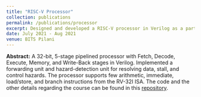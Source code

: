 ```yaml
---
title: "RISC-V Processor"
collection: publications
permalink: /publications/processor
excerpt: Designed and developed a RISC-V processor in Verilog as a part of my course project in computer architecture course
date: July 2021 - Aug 2021
venue: BITS Pilani
---
```


**Abstract:**
A 32-bit, 5-stage pipelined processor with Fetch, Decode, Execute, Memory, and Write-Back stages in Verilog. Implemented a forwarding unit and hazard-detection unit for resolving data, stall, and control hazards. The processor supports few arithmetic, immediate, load/store, and branch instructions from the RV-32I ISA.
The code and the other details regarding the course can be found in this [repository](https://github.com/vishwas1101/CS-F342-Computer-Architecture).


